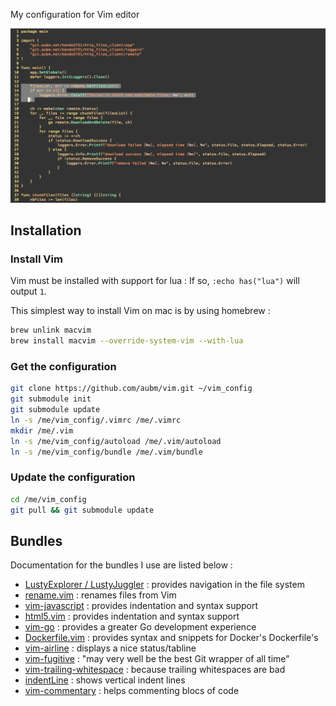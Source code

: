My configuration for Vim editor

![Screen shot of my Vim configuration](doc/vim_iterm.png?raw=true)

## Installation

### Install Vim

Vim must be installed with support for lua :
If so, `:echo has("lua")` will output `1`.

This simplest way to install Vim on mac is by using homebrew :

```bash
brew unlink macvim
brew install macvim --override-system-vim --with-lua
```

### Get the configuration

```bash
git clone https://github.com/aubm/vim.git ~/vim_config
git submodule init
git submodule update
ln -s /me/vim_config/.vimrc /me/.vimrc
mkdir /me/.vim
ln -s /me/vim_config/autoload /me/.vim/autoload
ln -s /me/vim_config/bundle /me/.vim/bundle
```

### Update the configuration

```bash
cd /me/vim_config
git pull && git submodule update
```

## Bundles

Documentation for the bundles I use are listed below :

- [LustyExplorer / LustyJuggler](https://github.com/sjbach/lusty) : provides navigation in the file system
- [rename.vim](https://github.com/danro/rename.vim) : renames files from Vim
- [vim-javascript](https://github.com/pangloss/vim-javascript) : provides indentation and syntax support
- [html5.vim](https://github.com/othree/html5.vim) : provides indentation and syntax support
- [vim-go](https://github.com/fatih/vim-go) : provides a greater Go development experience
- [Dockerfile.vim](https://github.com/ekalinin/Dockerfile.vim) : provides syntax and snippets for Docker's Dockerfile's
- [vim-airline](https://github.com/bling/vim-airline) : displays a nice status/tabline
- [vim-fugitive](https://github.com/tpope/vim-fugitive) : "may very well be the best Git wrapper of all time"
- [vim-trailing-whitespace](https://github.com/bronson/vim-trailing-whitespace) : because trailing whitespaces are bad
- [indentLine](https://github.com/Yggdroot/indentLine) : shows vertical indent lines
- [vim-commentary](https://github.com/tpope/vim-commentary) : helps commenting blocs of code
